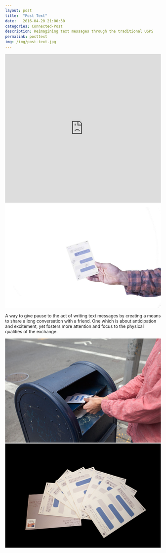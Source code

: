 ```yaml
---
layout: post
title:  "Post Text"
date:   2016-04-20 21:00:30
categories: Connected-Post  
description: Reimagining text messages through the traditional USPS
permalink: posttext
img: /img/post-text.jpg
---
```



<iframe width="100%" height="480" src="https://www.youtube.com/embed/ByNJDRRlVFU" frameborder="0" allowfullscreen></iframe>
<div class="col-sm-6">
	<img src="img/post-text.jpg" class="img-responsive icon center-block" alt="Responsive image">
</div>
<div class="col-sm-6">	
	<p>
		A way to give pause to the act of writing text messages by creating a means to share a long conversation with a friend. One which is about anticipation and excitement, yet fosters more attention and focus to the physical qualities of the exchange.
	</p>
</div>
<div class="col-sm-6">
	<img src="img/mailbox-place.jpg" class="img-responsive icon center-block" alt="Responsive image">
</div>
<div class="col-sm-6">
	<img src="img/post-text-spread.jpg" class="img-responsive icon center-block" alt="Responsive image">
</div>